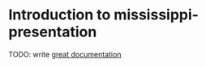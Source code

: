 # Introduction to mississippi-presentation

TODO: write [great documentation](http://jacobian.org/writing/great-documentation/what-to-write/)
